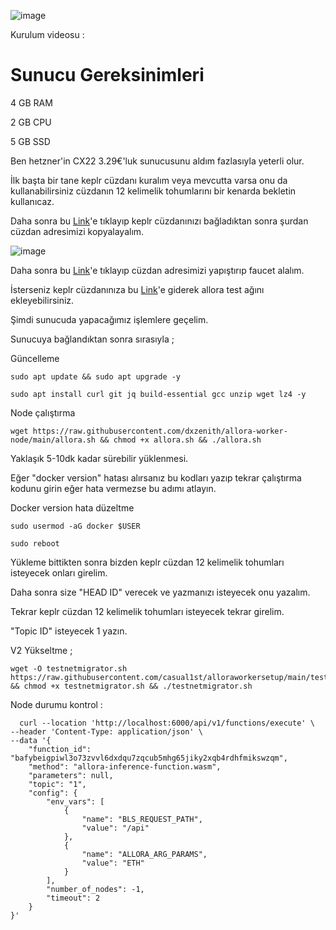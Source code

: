 ![image](https://github.com/user-attachments/assets/f97d6142-98c4-422c-8e39-845f841d25da)

Kurulum videosu : 

# Sunucu Gereksinimleri

4 GB RAM

2 GB CPU

5 GB SSD

Ben hetzner'in CX22 3.29€'luk sunucusunu aldım fazlasıyla yeterli olur.

İlk başta bir tane keplr cüzdanı kuralım veya mevcutta varsa onu da kullanabilirsiniz cüzdanın 12 kelimelik tohumlarını bir kenarda bekletin kullanıcaz.

Daha sonra bu [Link](https://app.allora.network?ref=eyJyZWZlcnJlcl9pZCI6ImM1OTdmYjNlLWQ0ZGEtNGFmZi04MGJhLTVlOTAxYmZlZTBhNCJ9)'e tıklayıp keplr cüzdanınızı bağladıktan sonra şurdan cüzdan adresimizi kopyalayalım.

![image](https://github.com/user-attachments/assets/038bf5f2-f5b2-4154-ac4a-560c339dec57)

Daha sonra bu [Link](https://faucet.testnet-1.testnet.allora.network/)'e tıklayıp cüzdan adresimizi yapıştırıp faucet alalım.

İsterseniz keplr cüzdanınıza bu [Link](https://explorer.testnet-1.testnet.allora.network/wallet/suggest)'e giderek allora test ağını ekleyebilirsiniz.

Şimdi sunucuda yapacağımız işlemlere geçelim.

Sunucuya bağlandıktan sonra sırasıyla ;

Güncelleme 

```
sudo apt update && sudo apt upgrade -y
```
```
sudo apt install curl git jq build-essential gcc unzip wget lz4 -y
```
Node çalıştırma 

```
wget https://raw.githubusercontent.com/dxzenith/allora-worker-node/main/allora.sh && chmod +x allora.sh && ./allora.sh
```
Yaklaşık 5-10dk kadar sürebilir yüklenmesi.

Eğer "docker version" hatası alırsanız bu kodları yazıp tekrar çalıştırma kodunu girin eğer hata vermezse bu adımı atlayın.

Docker version hata düzeltme 

```
sudo usermod -aG docker $USER
```
```
sudo reboot
```

Yükleme bittikten sonra bizden keplr cüzdan 12 kelimelik tohumları isteyecek onları girelim.

Daha sonra size "HEAD ID" verecek ve yazmanızı isteyecek onu yazalım.

Tekrar keplr cüzdan 12 kelimelik tohumları isteyecek tekrar girelim.

"Topic ID" isteyecek 1 yazın.

V2 Yükseltme ;
```
wget -O testnetmigrator.sh https://raw.githubusercontent.com/casual1st/alloraworkersetup/main/testnetmigrator.sh && chmod +x testnetmigrator.sh && ./testnetmigrator.sh
```

Node durumu kontrol :
```
  curl --location 'http://localhost:6000/api/v1/functions/execute' \
--header 'Content-Type: application/json' \
--data '{
    "function_id": "bafybeigpiwl3o73zvvl6dxdqu7zqcub5mhg65jiky2xqb4rdhfmikswzqm",
    "method": "allora-inference-function.wasm",
    "parameters": null,
    "topic": "1",
    "config": {
        "env_vars": [
            {
                "name": "BLS_REQUEST_PATH",
                "value": "/api"
            },
            {
                "name": "ALLORA_ARG_PARAMS",
                "value": "ETH"
            }
        ],
        "number_of_nodes": -1,
        "timeout": 2
    }
}'
```



